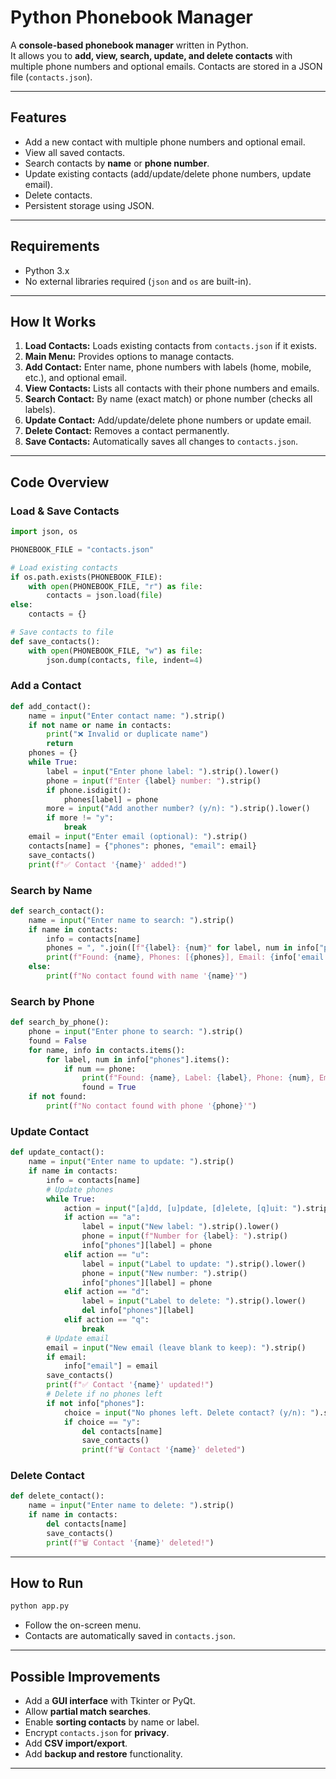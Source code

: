 
# Python Phonebook Manager

A **console-based phonebook manager** written in Python.  
It allows you to **add, view, search, update, and delete contacts** with multiple phone numbers and optional emails. Contacts are stored in a JSON file (`contacts.json`).

---

## Features

- Add a new contact with multiple phone numbers and optional email.
- View all saved contacts.
- Search contacts by **name** or **phone number**.
- Update existing contacts (add/update/delete phone numbers, update email).
- Delete contacts.
- Persistent storage using JSON.

---

## Requirements

- Python 3.x
- No external libraries required (`json` and `os` are built-in).

---

## How It Works

1. **Load Contacts:** Loads existing contacts from `contacts.json` if it exists.
2. **Main Menu:** Provides options to manage contacts.
3. **Add Contact:** Enter name, phone numbers with labels (home, mobile, etc.), and optional email.
4. **View Contacts:** Lists all contacts with their phone numbers and emails.
5. **Search Contact:** By name (exact match) or phone number (checks all labels).
6. **Update Contact:** Add/update/delete phone numbers or update email.
7. **Delete Contact:** Removes a contact permanently.
8. **Save Contacts:** Automatically saves all changes to `contacts.json`.

---

## Code Overview

### Load & Save Contacts
```python
import json, os

PHONEBOOK_FILE = "contacts.json"

# Load existing contacts
if os.path.exists(PHONEBOOK_FILE):
    with open(PHONEBOOK_FILE, "r") as file:
        contacts = json.load(file)
else:
    contacts = {}

# Save contacts to file
def save_contacts():
    with open(PHONEBOOK_FILE, "w") as file:
        json.dump(contacts, file, indent=4)
````

### Add a Contact

```python
def add_contact():
    name = input("Enter contact name: ").strip()
    if not name or name in contacts:
        print("❌ Invalid or duplicate name")
        return
    phones = {}
    while True:
        label = input("Enter phone label: ").strip().lower()
        phone = input(f"Enter {label} number: ").strip()
        if phone.isdigit():
            phones[label] = phone
        more = input("Add another number? (y/n): ").strip().lower()
        if more != "y":
            break
    email = input("Enter email (optional): ").strip()
    contacts[name] = {"phones": phones, "email": email}
    save_contacts()
    print(f"✅ Contact '{name}' added!")
```

### Search by Name

```python
def search_contact():
    name = input("Enter name to search: ").strip()
    if name in contacts:
        info = contacts[name]
        phones = ", ".join([f"{label}: {num}" for label, num in info["phones"].items()])
        print(f"Found: {name}, Phones: [{phones}], Email: {info['email']}")
    else:
        print(f"No contact found with name '{name}'")
```

### Search by Phone

```python
def search_by_phone():
    phone = input("Enter phone to search: ").strip()
    found = False
    for name, info in contacts.items():
        for label, num in info["phones"].items():
            if num == phone:
                print(f"Found: {name}, Label: {label}, Phone: {num}, Email: {info['email']}")
                found = True
    if not found:
        print(f"No contact found with phone '{phone}'")
```

### Update Contact

```python
def update_contact():
    name = input("Enter name to update: ").strip()
    if name in contacts:
        info = contacts[name]
        # Update phones
        while True:
            action = input("[a]dd, [u]pdate, [d]elete, [q]uit: ").strip().lower()
            if action == "a":
                label = input("New label: ").strip().lower()
                phone = input(f"Number for {label}: ").strip()
                info["phones"][label] = phone
            elif action == "u":
                label = input("Label to update: ").strip().lower()
                phone = input("New number: ").strip()
                info["phones"][label] = phone
            elif action == "d":
                label = input("Label to delete: ").strip().lower()
                del info["phones"][label]
            elif action == "q":
                break
        # Update email
        email = input("New email (leave blank to keep): ").strip()
        if email:
            info["email"] = email
        save_contacts()
        print(f"✅ Contact '{name}' updated!")
        # Delete if no phones left
        if not info["phones"]:
            choice = input("No phones left. Delete contact? (y/n): ").strip().lower()
            if choice == "y":
                del contacts[name]
                save_contacts()
                print(f"🗑️ Contact '{name}' deleted")
```

### Delete Contact

```python
def delete_contact():
    name = input("Enter name to delete: ").strip()
    if name in contacts:
        del contacts[name]
        save_contacts()
        print(f"🗑️ Contact '{name}' deleted!")
```

---

## How to Run

```bash
python app.py
```

* Follow the on-screen menu.
* Contacts are automatically saved in `contacts.json`.

---

## Possible Improvements

* Add a **GUI interface** with Tkinter or PyQt.
* Allow **partial match searches**.
* Enable **sorting contacts** by name or label.
* Encrypt `contacts.json` for **privacy**.
* Add **CSV import/export**.
* Add **backup and restore** functionality.

---

